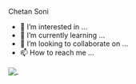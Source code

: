 Chetan Soni
- 👀 I’m interested in ...
- 🌱 I’m currently learning ...
- 💞️ I’m looking to collaborate on ...
- 📫 How to reach me ...

<a href="https://github.com/anuraghazra/github-readme-stats">
  <img align="center" src="https://github-readme-stats.vercel.app/api?username=Chetan3821&show_icons=true&theme=radical" />
</a>
<a href="https://github.com/anuraghazra/convoychat">
  <img align="center" src="" />
</a>

